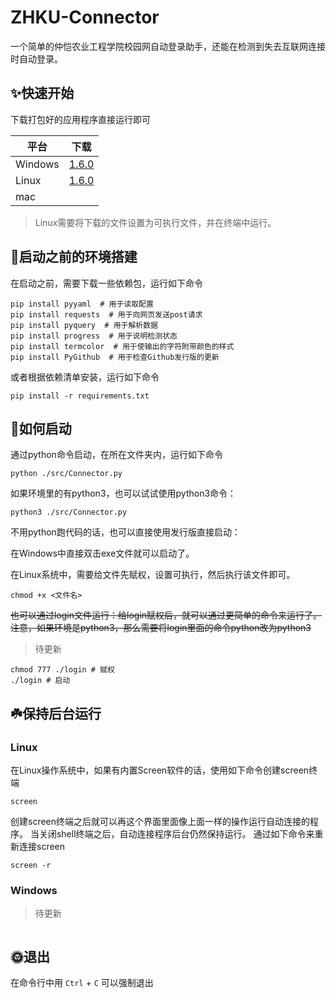 # ZHKU-Connector

一个简单的仲恺农业工程学院校园网自动登录助手，还能在检测到失去互联网连接时自动登录。

## ✨快速开始

下载打包好的应用程序直接运行即可

| 平台    | 下载                                                                                                                     |
|-------|------------------------------------------------------------------------------------------------------------------------|
| Windows | [1.6.0](https://github.com/Jin-Cheng-Ming/ZHKU-Connector/releases/download/1.6.0/ZHKU-Connector-windows-1.6.0.exe) |
| Linux | [1.6.0](https://github.com/Jin-Cheng-Ming/ZHKU-Connector/releases/download/1.6.0/ZHKU-Connector-linux-1.6.0)                     |
| mac   |                                                                                                                        |

> Linux需要将下载的文件设置为可执行文件，并在终端中运行。

## 🚧启动之前的环境搭建

在启动之前，需要下载一些依赖包，运行如下命令

```shell
pip install pyyaml  # 用于读取配置
pip install requests  # 用于向网页发送post请求
pip install pyquery  # 用于解析数据
pip install progress  # 用于说明检测状态
pip install termcolor  # 用于使输出的字符附带颜色的样式
pip install PyGithub  # 用于检查Github发行版的更新
```

或者根据依赖清单安装，运行如下命令

```shell
pip install -r requirements.txt
```

## 🍕如何启动

通过python命令启动，在所在文件夹内，运行如下命令

```shell
python ./src/Connector.py
```

如果环境里的有python3，也可以试试使用python3命令：

```shell
python3 ./src/Connector.py
```

不用python跑代码的话，也可以直接使用发行版直接启动：

在Windows中直接双击exe文件就可以启动了。

在Linux系统中，需要给文件先赋权，设置可执行，然后执行该文件即可。

```shell
chmod +x <文件名>
```

~~也可以通过login文件运行：给login赋权后，就可以通过更简单的命令来运行了。
注意，如果环境是python3，那么需要将login里面的命令python改为python3~~

> 待更新

```shell
chmod 777 ./login # 赋权
./login # 启动
```

## ☘️保持后台运行

### Linux

在Linux操作系统中，如果有内置Screen软件的话，使用如下命令创建screen终端

```shell
screen
```

创建screen终端之后就可以再这个界面里面像上面一样的操作运行自动连接的程序。
当关闭shell终端之后，自动连接程序后台仍然保持运行。
通过如下命令来重新连接screen

```shell
screen -r
```

### Windows

> 待更新

```shell

```

## 🌞退出

在命令行中用 `Ctrl` + `C` 可以强制退出

